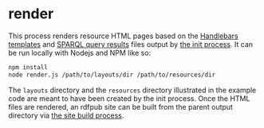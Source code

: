 # render

This process renders resource HTML pages based on the [Handlebars templates](https://handlebarsjs.com) and [SPARQL query results](https://www.w3.org/TR/sparql11-results-json/) files output by [the init process](../init). It can be run locally with Nodejs and NPM like so:

```sh
npm install
node render.js /path/to/layouts/dir /path/to/resources/dir
```

The `layouts` directory and the `resources` directory illustrated in the example code are meant to have been created by the init process. Once the HTML files are rendered, an rdfpub site can be built from the parent output directory via [the site build process](../site-build).
